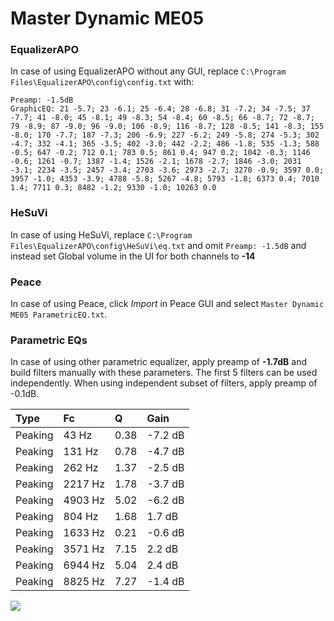 # Master Dynamic ME05

### EqualizerAPO
In case of using EqualizerAPO without any GUI, replace `C:\Program Files\EqualizerAPO\config\config.txt`
with:
```
Preamp: -1.5dB
GraphicEQ: 21 -5.7; 23 -6.1; 25 -6.4; 28 -6.8; 31 -7.2; 34 -7.5; 37 -7.7; 41 -8.0; 45 -8.1; 49 -8.3; 54 -8.4; 60 -8.5; 66 -8.7; 72 -8.7; 79 -8.9; 87 -9.0; 96 -9.0; 106 -8.9; 116 -8.7; 128 -8.5; 141 -8.3; 155 -8.0; 170 -7.7; 187 -7.3; 206 -6.9; 227 -6.2; 249 -5.8; 274 -5.3; 302 -4.7; 332 -4.1; 365 -3.5; 402 -3.0; 442 -2.2; 486 -1.8; 535 -1.3; 588 -0.5; 647 -0.2; 712 0.1; 783 0.5; 861 0.4; 947 0.2; 1042 -0.3; 1146 -0.6; 1261 -0.7; 1387 -1.4; 1526 -2.1; 1678 -2.7; 1846 -3.0; 2031 -3.1; 2234 -3.5; 2457 -3.4; 2703 -3.6; 2973 -2.7; 3270 -0.9; 3597 0.0; 3957 -1.0; 4353 -3.9; 4788 -5.8; 5267 -4.8; 5793 -1.8; 6373 0.4; 7010 1.4; 7711 0.3; 8482 -1.2; 9330 -1.0; 10263 0.0
```

### HeSuVi
In case of using HeSuVi, replace `C:\Program Files\EqualizerAPO\config\HeSuVi\eq.txt` and omit `Preamp:
-1.5dB` and instead set Global volume in the UI for both channels to **-14**

### Peace
In case of using Peace, click *Import* in Peace GUI and select `Master Dynamic ME05 ParametricEQ.txt`.

### Parametric EQs
In case of using other parametric equalizer, apply preamp of **-1.7dB** and build filters manually
with these parameters. The first 5 filters can be used independently.
When using independent subset of filters, apply preamp of -0.1dB.

| Type    | Fc      |    Q | Gain    |
|:--------|:--------|:-----|:--------|
| Peaking | 43 Hz   | 0.38 | -7.2 dB |
| Peaking | 131 Hz  | 0.78 | -4.7 dB |
| Peaking | 262 Hz  | 1.37 | -2.5 dB |
| Peaking | 2217 Hz | 1.78 | -3.7 dB |
| Peaking | 4903 Hz | 5.02 | -6.2 dB |
| Peaking | 804 Hz  | 1.68 | 1.7 dB  |
| Peaking | 1633 Hz | 0.21 | -0.6 dB |
| Peaking | 3571 Hz | 7.15 | 2.2 dB  |
| Peaking | 6944 Hz | 5.04 | 2.4 dB  |
| Peaking | 8825 Hz | 7.27 | -1.4 dB |

![](https://raw.githubusercontent.com/jaakkopasanen/AutoEq/master/results/innerfidelity/sbaf-serious/Master%20Dynamic%20ME05/Master%20Dynamic%20ME05.png)